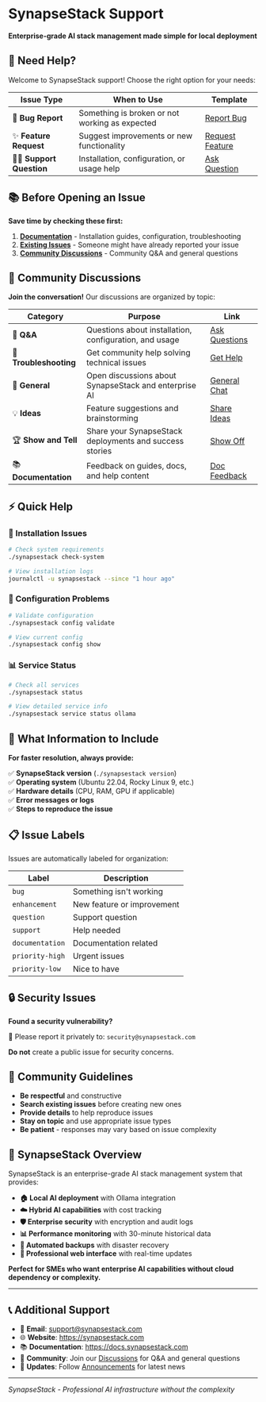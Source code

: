# SynapseStack Support

**Enterprise-grade AI stack management made simple for local deployment**

## 🎯 Need Help?

Welcome to SynapseStack support! Choose the right option for your needs:

| Issue Type | When to Use | Template |
|------------|-------------|----------|
| 🐛 **Bug Report** | Something is broken or not working as expected | [Report Bug](../../issues/new?template=bug_report.yml) |
| ✨ **Feature Request** | Suggest improvements or new functionality | [Request Feature](../../issues/new?template=feature_request.yml) |
| 🙋‍♂️ **Support Question** | Installation, configuration, or usage help | [Ask Question](../../issues/new?template=support_question.yml) |

## 📚 Before Opening an Issue

**Save time by checking these first:**

1. **[Documentation](https://docs.synapsestack.com)** - Installation guides, configuration, troubleshooting
2. **[Existing Issues](../../issues)** - Someone might have already reported your issue
3. **[Community Discussions](../../discussions)** - Community Q&A and general questions

## 💬 Community Discussions

**Join the conversation!** Our discussions are organized by topic:

| Category | Purpose | Link |
|----------|---------|------|
| 🙋 **Q&A** | Questions about installation, configuration, and usage | [Ask Questions](../../discussions/categories/q-a) |
| 🔧 **Troubleshooting** | Get community help solving technical issues | [Get Help](../../discussions/categories/troubleshooting) |
| 💬 **General** | Open discussions about SynapseStack and enterprise AI | [General Chat](../../discussions/categories/general) |
| 💡 **Ideas** | Feature suggestions and brainstorming | [Share Ideas](../../discussions/categories/ideas) |
| 🏆 **Show and Tell** | Share your SynapseStack deployments and success stories | [Show Off](../../discussions/categories/show-and-tell) |
| 📚 **Documentation** | Feedback on guides, docs, and help content | [Doc Feedback](../../discussions/categories/documentation) |

## ⚡ Quick Help

### 🚀 Installation Issues
```bash
# Check system requirements
./synapsestack check-system

# View installation logs
journalctl -u synapsestack --since "1 hour ago"
```

### 🔧 Configuration Problems
```bash
# Validate configuration
./synapsestack config validate

# View current config
./synapsestack config show
```

### 📊 Service Status
```bash
# Check all services
./synapsestack status

# View detailed service info
./synapsestack service status ollama
```

## 🎯 What Information to Include

**For faster resolution, always provide:**

✅ **SynapseStack version** (`./synapsestack version`)  
✅ **Operating system** (Ubuntu 22.04, Rocky Linux 9, etc.)  
✅ **Hardware details** (CPU, RAM, GPU if applicable)  
✅ **Error messages or logs**  
✅ **Steps to reproduce the issue**

## 📋 Issue Labels

Issues are automatically labeled for organization:

| Label | Description |
|-------|-------------|
| `bug` | Something isn't working |
| `enhancement` | New feature or improvement |
| `question` | Support question |
| `support` | Help needed |
| `documentation` | Documentation related |
| `priority-high` | Urgent issues |
| `priority-low` | Nice to have |

## 🔒 Security Issues

**Found a security vulnerability?** 

📧 Please report it privately to: `security@synapsestack.com`

**Do not** create a public issue for security concerns.

## 🤝 Community Guidelines

- **Be respectful** and constructive
- **Search existing issues** before creating new ones  
- **Provide details** to help reproduce issues
- **Stay on topic** and use appropriate issue types
- **Be patient** - responses may vary based on issue complexity

## 🚀 SynapseStack Overview

SynapseStack is an enterprise-grade AI stack management system that provides:

- **🏠 Local AI deployment** with Ollama integration
- **☁️ Hybrid AI capabilities** with cost tracking
- **🛡️ Enterprise security** with encryption and audit logs
- **📊 Performance monitoring** with 30-minute historical data
- **💾 Automated backups** with disaster recovery
- **🎨 Professional web interface** with real-time updates

**Perfect for SMEs who want enterprise AI capabilities without cloud dependency or complexity.**

---

## 📞 Additional Support

- 📧 **Email**: support@synapsestack.com
- 🌐 **Website**: https://synapsestack.com  
- 📚 **Documentation**: https://docs.synapsestack.com
- 💬 **Community**: Join our [Discussions](../../discussions) for Q&A and general questions
- 📢 **Updates**: Follow [Announcements](../../discussions/categories/announcements) for latest news

---

*SynapseStack - Professional AI infrastructure without the complexity*